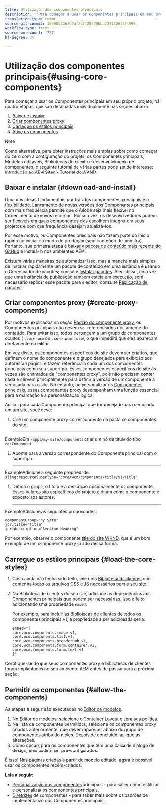 ```yaml
---
title: Utilização dos componentes principais
description: '"Para começar a usar os Componentes principais em seu próprio projeto, há três etapas a seguir: baixe e instale, crie componentes proxy, carregue os estilos principais e permita os componentes em seus modelos."'
translation-type: tm+mt
source-git-commit: 10090b836397af3c9428f99bba72313263f34596
workflow-type: tm+mt
source-wordcount: '757'
ht-degree: 3%

---
```



# Utilização dos componentes principais{#using-core-components}

Para começar a usar os Componentes principais em seu próprio projeto, há quatro etapas, que são detalhadas individualmente nas seções abaixo:

1. [Baixar e instalar](#download-and-install)
1. [Criar componentes proxy](#create-proxy-components)
1. [Carregue os estilos principais](#load-the-core-styles)
1. [Ative os componentes](#allow-the-components)

>[!NOTE]
>
>Como alternativa, para obter instruções mais amplas sobre como começar do zero com a configuração do projeto, os Componentes principais, Modelos editáveis, Bibliotecas do cliente e desenvolvimento de componentes, o seguinte tutorial de várias partes pode ser de interesse:\
>[Introdução ao AEM Sites - Tutorial do WKND](https://docs.adobe.com/content/help/en/experience-manager-learn/getting-started-wknd-tutorial-develop/overview.html)

## Baixar e instalar {#download-and-install}

Uma das ideias fundamentais por trás dos componentes principais é a flexibilidade. Lançamento de novas versões dos Componentes principais com mais frequência permite que o Adobe seja mais flexível no fornecimento de novos recursos. Por sua vez, os desenvolvedores podem ser flexíveis em quais componentes eles escolhem integrar em seus projetos e com que frequência desejam atualizá-los.

Por esse motivo, os Componentes principais não fazem parte do início rápido ao iniciar no modo de produção (sem conteúdo de amostra). Portanto, sua primeira etapa é [baixar o pacote de conteúdo mais recente do GitHub](https://github.com/adobe/aem-core-wcm-components/releases/latest) e instalá-lo nos ambientes AEM.

Existem várias maneiras de automatizar isso, mas a maneira mais simples de instalar rapidamente um pacote de conteúdo em uma instância é usando o Gerenciador de pacotes; consulte [Instalar pacotes](https://docs.adobe.com/content/help/en/experience-manager-65/administering/contentmanagement/package-manager.html#installing-packages). Além disso, uma vez que uma instância de publicação também esteja em execução, será necessário replicar esse pacote para o editor; consulte [Replicação de pacotes](https://docs.adobe.com/content/help/en/experience-manager-65/administering/contentmanagement/package-manager.html#replicating-packages).

## Criar componentes proxy {#create-proxy-components}

Por motivos explicados na seção [Padrão do componente proxy](/help/developing/guidelines.md#proxy-component-pattern), os Componentes principais não devem ser referenciados diretamente do conteúdo. Para evitar isso, todos pertencem a um grupo de componentes ocultos ( `.core-wcm` ou `.core-wcm-form`), o que impedirá que eles apareçam diretamente no editor.

Em vez disso, os componentes específicos do site devem ser criados, que definem o nome do componente e o grupo desejados para exibição aos autores da página, e fazem referência a cada um dos componentes principais como seu supertipo. Esses componentes específicos do site às vezes são chamados de &quot;componentes proxy&quot;, pois não precisam conter nada e servem principalmente para definir a versão de um componente a ser usada para o site. No entanto, ao personalizar os [Componentes principais](/help/developing/customizing.md), esses componentes proxy desempenham uma função essencial para a marcação e a personalização lógica.

Assim, para cada Componente principal que for desejado para ser usado em um site, você deve:

1. Crie um componente proxy correspondente na pasta de componentes do site.

   ****
ExemploEm  `/apps/my-site/components` criar um nó de título do tipo  `cq:Component`

1. Aponte para a versão correspondente do Componente principal com o supertipo.

   ****
ExampleAdicione a seguinte propriedade:\
   `sling:resourceSuperType="core/wcm/components/title/v1/title"`

1. Defina o grupo, o título e a descrição opcionalmente do componente. Esses valores são específicos do projeto e ditam como o componente é exposto aos autores.

   ****
ExemploAdicione as seguintes propriedades:

   ```shell
   componentGroup="My Site"
   jcr:title="Title"  
   jcr:description="Section Heading"
   ```

Por exemplo, observe o componente [title do site WKND](https://github.com/adobe/aem-guides-wknd/blob/master/ui.apps/src/main/content/jcr_root/apps/wknd/components/title/.content.xml), que é um bom exemplo de um componente proxy criado dessa forma.

## Carregue os estilos principais {#load-the-core-styles}

1. Caso ainda não tenha sido feito, crie uma [Biblioteca de clientes](https://experienceleague.adobe.com/docs/experience-manager-cloud-service/implementing/developing/full-stack/clientlibs.html) que contenha todos os arquivos CSS e JS necessários para o seu site.
1. Na Biblioteca de clientes do seu site, adicione as dependências aos Componentes principais que podem ser necessárias. Isso é feito adicionando uma propriedade `embed`.

   Por exemplo, para incluir as Bibliotecas de clientes de todos os componentes principais v1, a propriedade a ser adicionada seria:

   ```shell
   embed="[  
   core.wcm.components.image.v1,  
   core.wcm.components.list.v1,  
   core.wcm.components.breadcrumb.v1,  
   core.wcm.components.form.container.v1,  
   core.wcm.components.form.text.v1  
   ]"
   ```

Certifique-se de que seus componentes proxy e bibliotecas de clientes foram implantados no seu ambiente AEM antes de passar para a próxima seção.

## Permitir os componentes {#allow-the-components}

As etapas a seguir são executadas no [Editor de modelos](https://docs.adobe.com/content/help/en/experience-manager-cloud-service/sites/authoring/features/templates.html).

1. No Editor de modelos, selecione o Container Layout e abra sua política.
1. Na lista de componentes permitidos, selecione os componentes proxy criados anteriormente, que devem aparecer abaixo do grupo de componentes atribuído a eles. Depois de concluído, aplique as alterações.
1. Como opção, para os componentes que têm uma caixa de diálogo de design, eles podem ser pré-configurados.

É isso! Nas páginas criadas a partir do modelo editado, agora é possível usar os componentes recém-criados.

**Leia a seguir:**

* [Personalização dos componentes](/help/developing/customizing.md)  principais - para saber como estilizar e personalizar os componentes principais.
* [Diretrizes](/help/developing/guidelines.md)  de componentes - para saber mais sobre os padrões de implementação dos Componentes principais.
